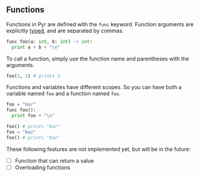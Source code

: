 ## Functions

Functions in Pyr are defined with the `func` keyword.
Function arguments are explicitly [typed](./literals.md), and are separated by commas.

```python
func foo(a: int, b: int) -> int:
  print a + b + "\n"
```

To call a function, simply use the function name and parentheses with the arguments.

```python
foo(1, 2) # prints 3
```

Functions and variables have different scopes.
So you can have both a variable named `foo` and a function named `foo`.

```python
foo = "bar"
func foo():
  print foo + "\n"

foo() # prints "bar"
foo = "baz"
foo() # prints "baz"
```

These following features are not implemented yet, but will be in the future:

- [ ] Function that can return a value
- [ ] Overloading functions
